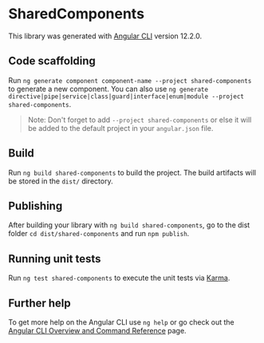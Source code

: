 # SharedComponents

This library was generated with [Angular CLI](https://github.com/angular/angular-cli) version 12.2.0.

## Code scaffolding

Run `ng generate component component-name --project shared-components` to generate a new component. You can also use `ng generate directive|pipe|service|class|guard|interface|enum|module --project shared-components`.
> Note: Don't forget to add `--project shared-components` or else it will be added to the default project in your `angular.json` file. 

## Build

Run `ng build shared-components` to build the project. The build artifacts will be stored in the `dist/` directory.

## Publishing

After building your library with `ng build shared-components`, go to the dist folder `cd dist/shared-components` and run `npm publish`.

## Running unit tests

Run `ng test shared-components` to execute the unit tests via [Karma](https://karma-runner.github.io).

## Further help

To get more help on the Angular CLI use `ng help` or go check out the [Angular CLI Overview and Command Reference](https://angular.io/cli) page.
